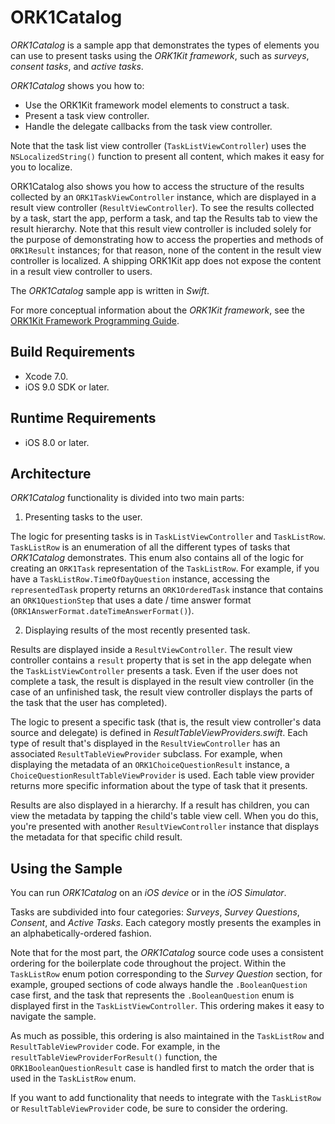 # ORK1Catalog

*ORK1Catalog* is a sample app that demonstrates the types of elements you can use to
present tasks using the *ORK1Kit framework*, such as *surveys*, *consent tasks*, and *active tasks*.

*ORK1Catalog* shows you how to:

+ Use the ORK1Kit framework model elements to construct a task.
+ Present a task view controller.
+ Handle the delegate callbacks from the task view controller. 

Note that the task list view controller (`TaskListViewController`) uses the
`NSLocalizedString()` function to present all content, which makes it easy for
you to localize.

ORK1Catalog also shows you how to access the structure of the results collected by 
an `ORK1TaskViewController` instance, which are displayed in a result view controller
(`ResultViewController`). To see the results collected by a task, start the app,
perform a task, and tap the Results tab to view the result hierarchy. Note that
this result view controller is included solely for the purpose of demonstrating
how to access the properties and methods of `ORK1Result` instances; for that reason,
none of the content in the result view controller is localized. A shipping ORK1Kit
app does not expose the content in a result view controller to users.

The *ORK1Catalog* sample app is written in *Swift*.

For more conceptual information about the *ORK1Kit framework*, see the
[ORK1Kit Framework Programming Guide](http://researchkit.github.io/docs/docs/Overview/GuideOverview.html).


## Build Requirements

+ Xcode 7.0.
+ iOS 9.0 SDK or later.


## Runtime Requirements

+ iOS 8.0 or later.


## Architecture

*ORK1Catalog* functionality is divided into two main parts:

1) Presenting tasks to the user.

The logic for presenting tasks is in `TaskListViewController` and `TaskListRow`.
`TaskListRow` is an enumeration of all the different types of tasks that *ORK1Catalog*
demonstrates. This enum also contains all of the logic for creating an `ORK1Task` 
representation of the `TaskListRow`. For example, if you have a `TaskListRow.TimeOfDayQuestion`
instance, accessing the `representedTask` property returns an `ORK1OrderedTask`
instance that contains an `ORK1QuestionStep` that uses a date / time answer format
(`ORK1AnswerFormat.dateTimeAnswerFormat()`).

2) Displaying results of the most recently presented task.

Results are displayed inside a `ResultViewController`. The result view controller
contains a `result` property that is set in the app delegate when the `TaskListViewController`
presents a task. Even if the user does not complete a task, the result is displayed
in the result view controller (in the case of an unfinished task, the result view
controller displays the parts of the task that the user has completed).

The logic to present a specific task (that is, the result view controller's data
source and delegate) is defined in *ResultTableViewProviders.swift*. Each type of
result that's displayed in the `ResultViewController` has an associated `ResultTableViewProvider`
subclass. For example, when displaying the metadata of an `ORK1ChoiceQuestionResult`
instance, a `ChoiceQuestionResultTableViewProvider` is used. Each table view provider
returns more specific information about the type of task that it presents.

Results are also displayed in a hierarchy. If a result has children, you can view
the metadata by tapping the child's table view cell. When you do this, you're
presented with another `ResultViewController` instance that displays the metadata
for that specific child result.


## Using the Sample

You can run *ORK1Catalog* on an *iOS device* or in the *iOS Simulator*.

Tasks are subdivided into four categories: *Surveys*, *Survey Questions*, *Consent*,
and *Active Tasks*. Each category mostly presents the examples in an alphabetically-ordered
fashion.

Note that for the most part, the *ORK1Catalog* source code uses a consistent ordering
for the boilerplate code throughout the project. Within the `TaskListRow` enum potion
corresponding to the *Survey Question* section, for example, grouped sections of code always
handle the `.BooleanQuestion` case first, and the task that represents the `.BooleanQuestion`
enum is displayed first in the `TaskListViewController`. This ordering makes it easy to navigate
the sample. 

As much as possible, this ordering is also maintained in the `TaskListRow` and
`ResultTableViewProvider` code. For example, in the `resultTableViewProviderForResult()`
function, the `ORK1BooleanQuestionResult` case is handled first to match the order
that is used in the `TaskListRow` enum.
 
If you want to add functionality that needs to integrate with the `TaskListRow`
or `ResultTableViewProvider` code, be sure to consider the ordering.
